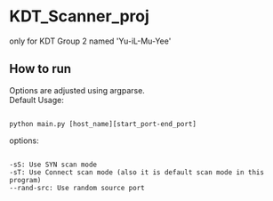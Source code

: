 # KDT_Scanner_proj
only for KDT Group 2 named 'Yu-iL-Mu-Yee'

## How to run
Options are adjusted using argparse.    
Default Usage:
<pre><code>
python main.py [host_name][start_port-end_port]
</code></pre>
options:
<pre><code>
-sS: Use SYN scan mode
-sT: Use Connect scan mode (also it is default scan mode in this program)
--rand-src: Use random source port
</code></pre>